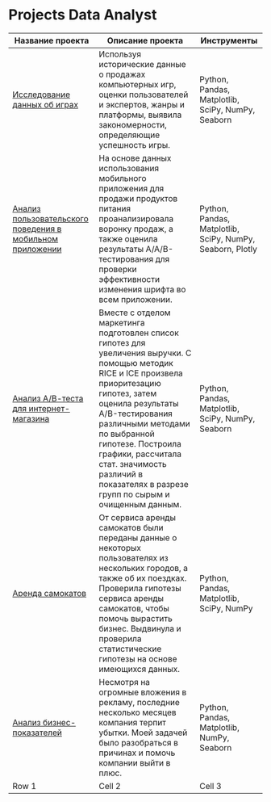 # Projects Data Analyst
| Название проекта | Описание проекта | Инструменты |
|----------|----------|----------|
| [Исследование данных об играх](https://github.com/SofiyaSavko/Projects/tree/main/Исследование%20данных%20об%20играх)    | Используя исторические данные о продажах компьютерных игр, оценки пользователей и экспертов, жанры и платформы, выявила закономерности, определяющие успешность игры.   | Python, Pandas, Matplotlib, SciPy, NumPy, Seaborn   |
| [Анализ пользовательского поведения в мобильном приложении](https://github.com/SofiyaSavko/Projects/tree/main/Анализ%20пользовательского%20поведения%20в%20моб.%20приложении)   |На основе данных использования мобильного приложения для продажи продуктов питания проанализировала воронку продаж, а также оценила результаты A/A/B-тестирования для проверки эффективности изменения шрифта во всем приложении. | Python, Pandas, Matplotlib, SciPy, NumPy, Seaborn, Plotly  |
| [Анализ А/В-теста для интернет-магазина](https://github.com/SofiyaSavko/Projects/tree/main/Оценка%20АВ-теста%2C%20анализ%20гипотез%20RICE%2C%20ICE)    | Вместе с отделом маркетинга подготовлен список гипотез для увеличения выручки. С помощью методик RICE и ICE произвела приоритезацию гипотез, затем оценила результаты A/B-тестирования различными методами по выбранной гипотезе. Построила графики, рассчитала стат. значимость различий в показателях в разрезе групп по сырым и очищенным данным.   | Python, Pandas, Matplotlib, SciPy, NumPy, Seaborn   |
| [Аренда самокатов](https://github.com/SofiyaSavko/Projects/tree/main/Аренда%20самокатов)   | От сервиса аренды самокатов были переданы данные о некоторых пользователях из нескольких городов, а также об их поездках. Проверила гипотезы сервиса аренды самокатов, чтобы помочь вырастить бизнес. Выдвинула и проверила статистические гипотезы на основе имеющихся данных. | Python, Pandas, Matplotlib, SciPy, NumPy   |
| [Анализ бизнес-показателей](https://github.com/SofiyaSavko/Projects/tree/main/Анализ%20бизнес-показателей) | Несмотря на огромные вложения в рекламу, последние несколько месяцев компания терпит убытки. Моей задачей было разобраться в причинах и помочь компании выйти в плюс.   |  Python, Pandas, Matplotlib, NumPy, Seaborn  |
| Row 1    | Cell 2   | Cell 3   |
